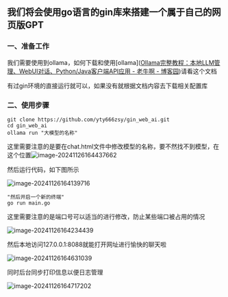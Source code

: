 ## 我们将会使用go语言的gin库来搭建一个属于自己的网页版GPT

### 一、准备工作

我们需要使用到ollama，如何下载和使用[ollama]([Ollama完整教程：本地LLM管理、WebUI对话、Python/Java客户端API应用 - 老牛啊 - 博客园](https://www.cnblogs.com/obullxl/p/18295202/NTopic2024071001))请看这个文档

有过gin环境的直接运行就可以，如果没有就根据文档内容去下载相关配置库

### 二、使用步骤

```shell
git clone https://github.com/yty666zsy/gin_web_ai.git
cd gin_web_ai
ollama run "大模型的名称"
```

这里需要注意的是要在chat.html文件中修改模型的名称，要不然找不到模型，在这个位置![image-20241126164437662](C:\Users\yuzai\AppData\Roaming\Typora\typora-user-images\image-20241126164437662.png)

然后运行代码，如下图所示

![image-20241126164139716](C:\Users\yuzai\AppData\Roaming\Typora\typora-user-images\image-20241126164139716.png)

```shell
"然后开启一个新的终端"
go run main.go
```

这里需要注意的是端口号可以适当的进行修改，防止某些端口被占用的情况

![image-20241126164234439](C:\Users\yuzai\AppData\Roaming\Typora\typora-user-images\image-20241126164234439.png)

然后本地访问127.0.0.1:8088就能打开网址进行愉快的聊天啦

![image-20241126164631039](C:\Users\yuzai\AppData\Roaming\Typora\typora-user-images\image-20241126164631039.png)

同时后台同步打印信息以便日志管理

![image-20241126164717202](C:\Users\yuzai\AppData\Roaming\Typora\typora-user-images\image-20241126164717202.png)